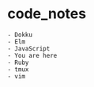# code_notes    - Dokku
    - Elm
    - JavaScript
    - You are here    - Ruby
    - tmux
    - vim
    